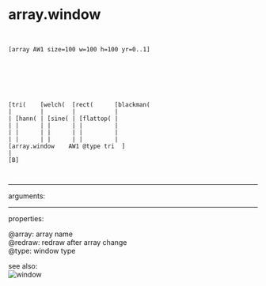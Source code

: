 # array.window

```


[array AW1 size=100 w=100 h=100 yr=0..1]







[tri(    [welch(  [rect(      [blackman(
|        |        |           |
| [hann( | [sine( | [flattop( |
| |      | |      | |         |
| |      | |      | |         |
| |      | |      | |         |
[array.window    AW1 @type tri  ]
|
[B]

            
```
---
arguments:


---
properties:

@array: array name<br>
@redraw: redraw after array
            change<br>
@type: window type<br>

see also:<br>
![window]("img/object_window.png")
